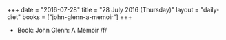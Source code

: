 +++
date = "2016-07-28"
title = "28 July 2016 (Thursday)"
layout = "daily-diet"
books = ["john-glenn-a-memoir"]
+++


* Book: John Glenn: A Memoir /f/
